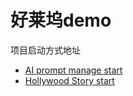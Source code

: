 # 好莱坞demo
项目启动方式地址
* [AI prompt manage start](https://github.com/qm012/hollywood-demo/tree/main/ai-manage#readme)
* [Hollywood Story start](https://github.com/qm012/hollywood-demo/tree/main/Hollywood-Story#readme)